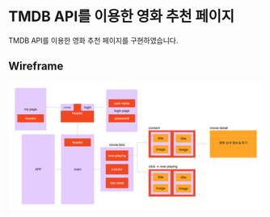 # TMDB API를 이용한 영화 추천 페이지

TMDB API를 이용한 영화 추천 페이지를 구현하였습니다.

## Wireframe

![wireframe](./public/movie_frame.png)
